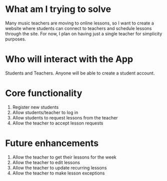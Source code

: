 # What am  I trying to solve
Many music teachers are moving to online lessons, so I want to create a website where students can connect to teachers and schedule lessons through the site. For now, I plan on having just a single teacher for simplicity purposes.

# Who will interact with the App
Students and Teachers. Anyone will be able to create a student account.

# Core functionality
1. Register new students
2. Allow students/teacher to log in
3. Allow students to request lessons from the teacher
4. Allow the teacher to accept lesson requests

# Future enhancements
1. Allow the teacher to get their lessons for the week
2. Allow the teacher to edit lessons
3. Allow the teacher to update recurring lessons
4. Allow the teacher to make lesson exceptions